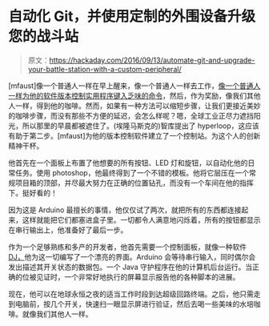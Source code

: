 # 自动化 Git，并使用定制的外围设备升级您的战斗站

> 原文：<https://hackaday.com/2016/09/13/automate-git-and-upgrade-your-battle-station-with-a-custom-peripheral/>

[mfaust]像一个普通人一样在早上醒来，像一个普通人一样去工作，[像一个普通人一样为他的软件版本控制实用程序键入乏味的命令](http://www.instructables.com/id/The-Maven-Box-an-Arduino-Controller-for-Software-D/?ALLSTEPS)，然后，作为奖励，像我们其他人一样，得到他的咖啡。然而，如果有一种方法可以缩短步骤，让我们更接近美妙的咖啡步骤，而没有那些不方便的延迟，会怎么样呢？嗯，全球工业正尽力遮挡阳光，所以那里的早晨都被遮住了。(埃隆马斯克的)智库提出了 hyperloop，这应该有助于第二步。[mfaust]为他的版本控制软件建立了一个控制站。为这个人的创新精神干杯。

他首先在一个面板上布置了他想要的所有按钮、LED 灯和旋钮，以自动化他的日常任务。使用 photoshop，他最终得到了一个不错的模板。他将它层压在一个常规项目箱的顶部，并尽最大努力在正确的位置钻孔，而没有一个车间在他的指挥下。挺好看的！

因为这是 Arduino 最擅长的事情，他仅仅试了两次，就把所有的东西都连接起来，这样就能把它们都塞进盒子里。一切都令人满意地闪烁着，所有的按钮都显示在串行输出上，他准备好了最后一步。

作为一个足够熟练和多产的开发者，他首先需要一个控制面板，就像一种软件 [DJ，](http://hackaday.com/2012/07/15/a-replica-dj-controller-to-rule-them-all/)他为这一切编写了一个漂亮的界面。Arduino 会等待串行输入，同时偶尔会发出描述其开关状态的数据包。一个 Java 守护程序在他的计算机后台运行。当正确的位被见证时，一个非常好地执行的屏幕显示报告他的各种脚本的进展。

现在，他可以在地球永恒之夜的适当工作时段到达超级回路终端。之后，他只需走到电脑前，按几个开关，快速扫一眼显示屏进行验证，然后去喝一些美味的水培咖啡。就像我们其他人一样。